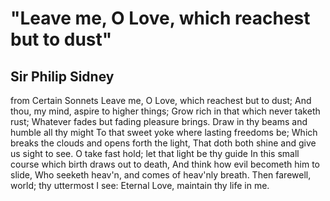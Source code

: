 # "Leave me, O Love, which reachest but to dust"
## Sir Philip Sidney
from Certain Sonnets
Leave me, O Love, which reachest but to dust;
And thou, my mind, aspire to higher things;
Grow rich in that which never taketh rust;
Whatever fades but fading pleasure brings.
Draw in thy beams and humble all thy might
To that sweet yoke where lasting freedoms be;
Which breaks the clouds and opens forth the light,
That doth both shine and give us sight to see.
O take fast hold; let that light be thy guide
In this small course which birth draws out to death,
And think how evil becometh him to slide,
Who seeketh heav'n, and comes of heav'nly breath.
Then farewell, world; thy uttermost I see:
Eternal Love, maintain thy life in me.